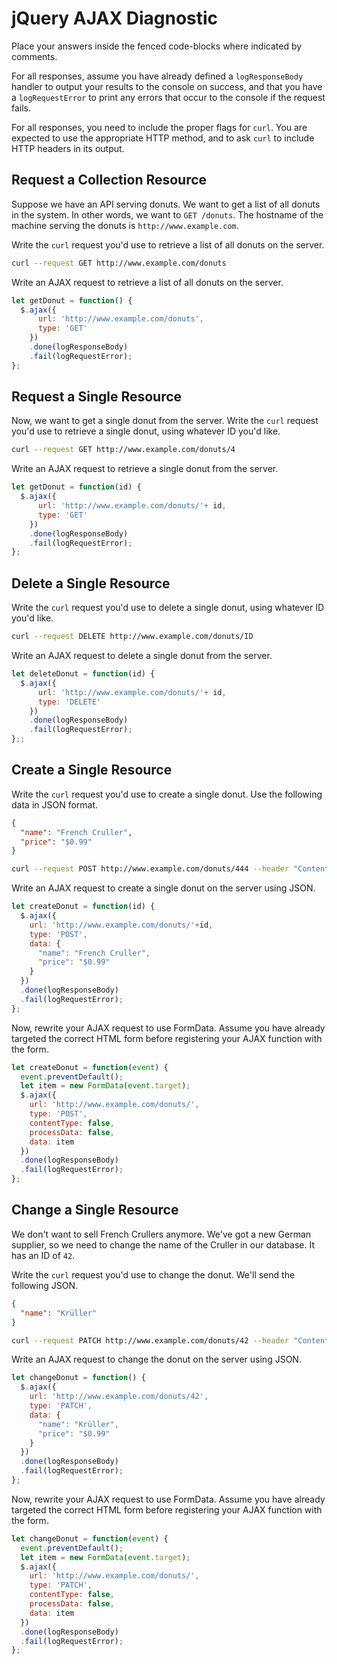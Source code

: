 # jQuery AJAX Diagnostic

Place your answers inside the fenced code-blocks where indicated by comments.

For all responses,  assume you have already defined a `logResponseBody` handler
to output your results to the console on success, and that you have a
`logRequestError` to print any errors that occur to the console if the request
fails.

For all responses, you need to include the proper flags for `curl`. You are
expected to use the appropriate HTTP method, and to ask `curl` to include HTTP
headers in its output.

## Request a Collection Resource

Suppose we have an API serving donuts. We want to get a list of all donuts in
the system. In other words, we want to `GET /donuts`. The hostname of the
machine serving the donuts is `http://www.example.com`.

Write the `curl` request you'd use to retrieve a list of all donuts on the
server.

```sh
curl --request GET http://www.example.com/donuts
```

Write an AJAX request to retrieve a list of all donuts on the server.

```js
let getDonut = function() {
  $.ajax({
      url: 'http://www.example.com/donuts',
      type: 'GET'
    })
    .done(logResponseBody)
    .fail(logRequestError);
};
```

## Request a Single Resource

Now, we want to get a single donut from the server. Write the `curl` request
you'd use to retrieve a single donut, using whatever ID you'd like.

```sh
curl --request GET http://www.example.com/donuts/4
```

Write an AJAX request to retrieve a single donut from the server.

```js
let getDonut = function(id) {
  $.ajax({
      url: 'http://www.example.com/donuts/'+ id,
      type: 'GET'
    })
    .done(logResponseBody)
    .fail(logRequestError);
};
```

## Delete a Single Resource

Write the `curl` request you'd use to delete a single donut, using whatever ID
you'd like.

```sh
curl --request DELETE http://www.example.com/donuts/ID
```

Write an AJAX request to delete a single donut from the server.

```js
let deleteDonut = function(id) {
  $.ajax({
      url: 'http://www.example.com/donuts/'+ id,
      type: 'DELETE'
    })
    .done(logResponseBody)
    .fail(logRequestError);
};;
```

## Create a Single Resource

Write the `curl` request you'd use to create a single donut. Use the following
data in JSON format.

```json
{
  "name": "French Cruller",
  "price": "$0.99"
}
```

```sh
curl --request POST http://www.example.com/donuts/444 --header "Content-Type: application/json" --data '{ name": "French Cruller", "price": "$0.99" }'
```

Write an AJAX request to create a single donut on the server using JSON.

```js
let createDonut = function(id) {
  $.ajax({
    url: 'http://www.example.com/donuts/'+id,
    type: 'POST',
    data: {
      "name": "French Cruller",
      "price": "$0.99"
    }
  })
  .done(logResponseBody)
  .fail(logRequestError);
};
```

Now, rewrite your AJAX request to use FormData. Assume you have already targeted
the correct HTML form before registering your AJAX function with the form.

```js
let createDonut = function(event) {
  event.preventDefault();
  let item = new FormData(event.target);
  $.ajax({
    url: 'http://www.example.com/donuts/',
    type: 'POST',
    contentType: false,
    processData: false,
    data: item
  })
  .done(logResponseBody)
  .fail(logRequestError);
};
```

## Change a Single Resource

We don't want to sell French Crullers anymore. We've got a new German supplier,
so we need to change the name of the Cruller in our database. It has an ID of
`42`.

Write the `curl` request you'd use to change the donut. We'll send the following
JSON.

```json
{
  "name": "Krüller"
}
```

```sh
curl --request PATCH http://www.example.com/donuts/42 --header "Content-Type: application/json" --data '{ "name": "Krüller" }'
```

Write an AJAX request to change the donut on the server using JSON.

```js
let changeDonut = function() {
  $.ajax({
    url: 'http://www.example.com/donuts/42',
    type: 'PATCH',
    data: {
      "name": "Krüller",
      "price": "$0.99"
    }
  })
  .done(logResponseBody)
  .fail(logRequestError);
};
```

Now, rewrite your AJAX request to use FormData. Assume you have already targeted
the correct HTML form before registering your AJAX function with the form.

```js
let changeDonut = function(event) {
  event.preventDefault();
  let item = new FormData(event.target);
  $.ajax({
    url: 'http://www.example.com/donuts/',
    type: 'PATCH',
    contentType: false,
    processData: false,
    data: item
  })
  .done(logResponseBody)
  .fail(logRequestError);
};
```

